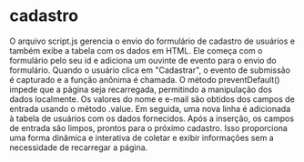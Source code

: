 # cadastro


O arquivo script.js gerencia o envio do formulário de cadastro de usuários e também exibe a tabela com os dados em HTML. Ele começa com o formulário pelo seu id e adiciona um ouvinte de evento para o envio do formulário. Quando o usuário clica em "Cadastrar", o evento de submissão é capturado e a função anônima é chamada. O método preventDefault() impede que a página seja recarregada, permitindo a manipulação dos dados localmente. Os valores do nome e e-mail são obtidos dos campos de entrada usando o método .value. Em seguida, uma nova linha é adicionada à tabela de usuários com os dados fornecidos. Após a inserção, os campos de entrada são limpos, prontos para o próximo cadastro. Isso proporciona uma forma dinâmica e interativa de coletar e exibir informações sem a necessidade de recarregar a página.
